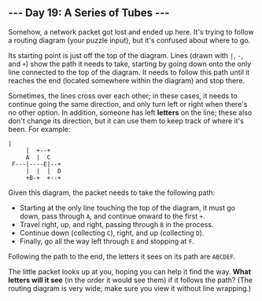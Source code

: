 ## --- Day 19: A Series of Tubes ---
Somehow, a network packet got lost and ended up here. It's trying to follow a routing diagram (your puzzle input), but it's confused about where to go.
 
Its starting point is just off the top of the diagram. Lines (drawn with `|`, `-`, and `+`) show the path it needs to take, starting by going down onto the only line connected to the top of the diagram. It needs to follow this path until it reaches the end (located somewhere within the diagram) and stop there.
 
Sometimes, the lines cross over each other; in these cases, it needs to continue going the same direction, and only turn left or right when there's no other option. In addition, someone has left **letters** on the line; these also don't change its direction, but it can use them to keep track of where it's been. For example:
 
```
|          
     |  +--+    
     A  |  C    
 F---|----E|--+ 
     |  |  |  D 
     +B-+  +--+
```
 
Given this diagram, the packet needs to take the following path:
 
- Starting at the only line touching the top of the diagram, it must go down, pass through `A`, and continue onward to the first `+`.
- Travel right, up, and right, passing through `B` in the process.
- Continue down (collecting `C`), right, and up (collecting `D`).
- Finally, go all the way left through `E` and stopping at `F`.
 
Following the path to the end, the letters it sees on its path are `ABCDEF`.
 
The little packet looks up at you, hoping you can help it find the way. **What letters will it see** (in the order it would see them) if it follows the path? (The routing diagram is very wide; make sure you view it without line wrapping.)
 